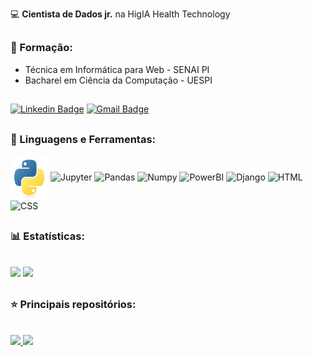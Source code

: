 💻 **Cientista de Dados jr.** na HigIA Health Technology
##

### 📖 Formação:
- Técnica em Informática para Web - SENAI PI
- Bacharel em Ciência da Computação - UESPI

##

[![Linkedin Badge](https://img.shields.io/badge/-LinkedIn-blue?style=flat-square&logo=Linkedin&logoColor=white&link=https://www.linkedin.com/in/vitoria-neris//)](https://www.linkedin.com/in/vitoria-neris/)
[![Gmail Badge](https://img.shields.io/badge/-Gmail-red?style=flat-square&logo=Gmail&logoColor=white&link=vitorianerisrebelo@gmail.com)](vitorianerisrebelo@gmail.com)

##
  ### 🔧 Linguagens e Ferramentas:
  <div style="display: inline_block">
  <img align="center" alt="Python" height="70" width="60" src="https://raw.githubusercontent.com/devicons/devicon/master/icons/python/python-original.svg">
  
  <img align="center" alt="Jupyter" height="80" width="60" src="https://cdn.jsdelivr.net/gh/devicons/devicon/icons/jupyter/jupyter-original-wordmark.svg">
  <img align="center" alt="Pandas" height="80" width="70" src="https://cdn.jsdelivr.net/gh/devicons/devicon/icons/pandas/pandas-original-wordmark.svg">
  <img align="center" alt="Numpy" height="100" width="100" src="https://cdn.jsdelivr.net/gh/devicons/devicon/icons/numpy/numpy-original-wordmark.svg">
  <img align="center" alt="PowerBI" height="30" width="90" src="https://img.shields.io/badge/PowerBI-F2C811?style=for-the-badge&logo=Power%20BI&logoColor=white">
  <img align="center" alt="Django" height="80" width="80" src="https://cdn.jsdelivr.net/gh/devicons/devicon/icons/django/django-plain-wordmark.svg">
  <img align="center" alt="HTML" height="70" width="50" src="https://cdn.jsdelivr.net/gh/devicons/devicon/icons/html5/html5-original-wordmark.svg">
  <img align="center" alt="CSS" height="70" width="50" src="https://cdn.jsdelivr.net/gh/devicons/devicon/icons/css3/css3-original-wordmark.svg">
  

  </div>
  
##
  ### 📊 Estatísticas:
<br>
<div>
  <img height="170em" src="https://github-readme-stats.vercel.app/api?username=torineris&show_icons=true&theme=dracula&count_private=true"/>
  <img height="170em" src="https://github-readme-stats.vercel.app/api/top-langs/?username=torineris&layout=compact&theme=dracula"/>
</div>

##
### ⭐️ Principais repositórios:
<br>
<div>
  <a href="https://github.com/torineris/data_science_day-higia">
    <img height="135em" src="https://github-readme-stats.vercel.app/api/pin/?username=torineris&repo=data_science_day-higia"/>
  <a/>
  <a href="https://github.com/torineris/python-pandas">
    <img height="135em" src="https://github-readme-stats.vercel.app/api/pin/?username=torineris&repo=python-pandas"/>
  </a>
</div>
